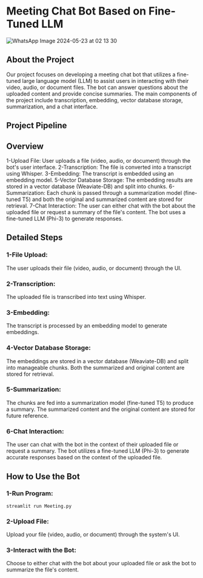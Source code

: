 # Meeting Chat Bot Based on Fine-Tuned LLM
![WhatsApp Image 2024-05-23 at 02 13 30](https://github.com/m-mahmoud-mohamed/MeetingQA/assets/117641794/57b497d2-be4e-4b8c-b119-37c615f9b469)

## About the Project
Our project focuses on developing a meeting chat bot that utilizes a fine-tuned large language model (LLM) to assist users in interacting with their video, audio, or document files. The bot can answer questions about the uploaded content and provide concise summaries. The main components of the project include transcription, embedding, vector database storage, summarization, and a chat interface.

## Project Pipeline

## Overview
1-Upload File: User uploads a file (video, audio, or document) through the bot's user interface.
2-Transcription: The file is converted into a transcript using Whisper.
3-Embedding: The transcript is embedded using an embedding model.
5-Vector Database Storage: The embedding results are stored in a vector database (Weaviate-DB) and split into chunks.
6-Summarization: Each chunk is passed through a summarization model (fine-tuned T5) and both the original and summarized content are stored for retrieval.
7-Chat Interaction: The user can either chat with the bot about the uploaded file or request a summary of the file's content. The bot uses a fine-tuned LLM (Phi-3) to generate responses.

## Detailed Steps
### 1-File Upload:
The user uploads their file (video, audio, or document) through the UI.
### 2-Transcription:
The uploaded file is transcribed into text using Whisper.
### 3-Embedding:
The transcript is processed by an embedding model to generate embeddings.
### 4-Vector Database Storage:
The embeddings are stored in a vector database (Weaviate-DB) and split into manageable chunks.
Both the summarized and original content are stored for retrieval.
### 5-Summarization:
The chunks are fed into a summarization model (fine-tuned T5) to produce a summary.
The summarized content and the original content are stored for future reference.
### 6-Chat Interaction:

The user can chat with the bot in the context of their uploaded file or request a summary.
The bot utilizes a fine-tuned LLM (Phi-3) to generate accurate responses based on the context of the uploaded file.

## How to Use the Bot
### 1-Run Program:
```console
streamlit run Meeting.py
```

### 2-Upload File:
Upload your file (video, audio, or document) through the system's UI.
### 3-Interact with the Bot:
Choose to either chat with the bot about your uploaded file or ask the bot to summarize the file's content.


